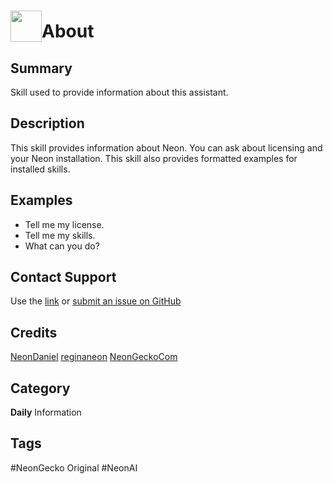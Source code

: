 # <img src='https://0000.us/klatchat/app/files/neon_images/icons/neon_skill.png' card_color="#FF8600" width="50" style="vertical-align:bottom">About

## Summary

Skill used to provide information about this assistant.

## Description

This skill provides information about Neon. You can ask about licensing and your Neon installation. This skill also
provides formatted examples for installed skills.

## Examples
- Tell me my license.
- Tell me my skills.
- What can you do?

## Contact Support

Use the [link](https://neongecko.com/ContactUs) or [submit an issue on GitHub](https://help.github.com/en/articles/creating-an-issue)

## Credits
[NeonDaniel](https://github.com/NeonDaniel)
[reginaneon](https://github.com/reginaneon)
[NeonGeckoCom](https://github.com/NeonGeckoCom)

## Category
**Daily**
Information

## Tags
#NeonGecko Original
#NeonAI
